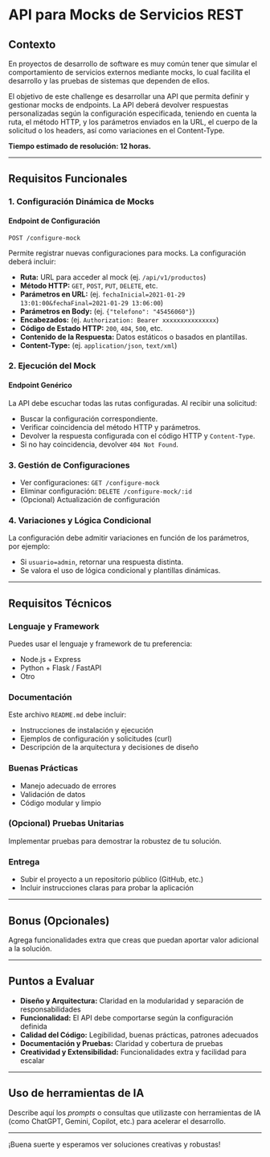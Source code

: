 # API para Mocks de Servicios REST

## Contexto

En proyectos de desarrollo de software es muy común tener que simular el comportamiento de servicios externos mediante mocks, lo cual facilita el desarrollo y las pruebas de sistemas que dependen de ellos.

El objetivo de este challenge es desarrollar una API que permita definir y gestionar mocks de endpoints. La API deberá devolver respuestas personalizadas según la configuración especificada, teniendo en cuenta la ruta, el método HTTP, y los parámetros enviados en la URL, el cuerpo de la solicitud o los headers, así como variaciones en el Content-Type.

**Tiempo estimado de resolución: 12 horas.**

---

## Requisitos Funcionales

### 1. Configuración Dinámica de Mocks

#### Endpoint de Configuración

`POST /configure-mock`

Permite registrar nuevas configuraciones para mocks. La configuración deberá incluir:

- **Ruta:** URL para acceder al mock (ej. `/api/v1/productos`)
- **Método HTTP:** `GET`, `POST`, `PUT`, `DELETE`, etc.
- **Parámetros en URL:** (ej. `fechaInicial=2021-01-29 13:01:00&fechaFinal=2021-01-29 13:06:00`)
- **Parámetros en Body:** (ej. `{"telefono": "45456060"}`)
- **Encabezados:** (ej. `Authorization: Bearer xxxxxxxxxxxxxxx`)
- **Código de Estado HTTP:** `200`, `404`, `500`, etc.
- **Contenido de la Respuesta:** Datos estáticos o basados en plantillas.
- **Content-Type:** (ej. `application/json`, `text/xml`)

### 2. Ejecución del Mock

#### Endpoint Genérico

La API debe escuchar todas las rutas configuradas. Al recibir una solicitud:

- Buscar la configuración correspondiente.
- Verificar coincidencia del método HTTP y parámetros.
- Devolver la respuesta configurada con el código HTTP y `Content-Type`.
- Si no hay coincidencia, devolver `404 Not Found`.

### 3. Gestión de Configuraciones

- Ver configuraciones: `GET /configure-mock`
- Eliminar configuración: `DELETE /configure-mock/:id`
- (Opcional) Actualización de configuración

### 4. Variaciones y Lógica Condicional

La configuración debe admitir variaciones en función de los parámetros, por ejemplo:

- Si `usuario=admin`, retornar una respuesta distinta.
- Se valora el uso de lógica condicional y plantillas dinámicas.

---

## Requisitos Técnicos

### Lenguaje y Framework

Puedes usar el lenguaje y framework de tu preferencia:
- Node.js + Express
- Python + Flask / FastAPI
- Otro

### Documentación

Este archivo `README.md` debe incluir:

- Instrucciones de instalación y ejecución
- Ejemplos de configuración y solicitudes (curl)
- Descripción de la arquitectura y decisiones de diseño

### Buenas Prácticas

- Manejo adecuado de errores
- Validación de datos
- Código modular y limpio

### (Opcional) Pruebas Unitarias

Implementar pruebas para demostrar la robustez de tu solución.

### Entrega

- Subir el proyecto a un repositorio público (GitHub, etc.)
- Incluir instrucciones claras para probar la aplicación

---

## Bonus (Opcionales)

Agrega funcionalidades extra que creas que puedan aportar valor adicional a la solución.

---

## Puntos a Evaluar

- **Diseño y Arquitectura:** Claridad en la modularidad y separación de responsabilidades
- **Funcionalidad:** El API debe comportarse según la configuración definida
- **Calidad del Código:** Legibilidad, buenas prácticas, patrones adecuados
- **Documentación y Pruebas:** Claridad y cobertura de pruebas
- **Creatividad y Extensibilidad:** Funcionalidades extra y facilidad para escalar

---

## Uso de herramientas de IA

Describe aquí los *prompts* o consultas que utilizaste con herramientas de IA (como ChatGPT, Gemini, Copilot, etc.) para acelerar el desarrollo.

---

¡Buena suerte y esperamos ver soluciones creativas y robustas!
